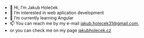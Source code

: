 - 👋 Hi, I’m Jakub Holeček
- 👀 I’m interested in web aplication development
- 🌱 I’m currently learning Angular
- 📫 You can reach me by my e-mail jakub.holecek31@gmail.com,
-  or you can check me on my page <a href='www.jakubholecek.cz'>jakubholecek.cz</a>

